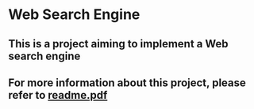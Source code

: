 # Web Search Engine
## This is a project aiming to implement a Web search engine
## For more information about this project, please refer to [readme.pdf](https://github.com/hangzhangac/Web-search-engine/blob/main/readme.pdf)
